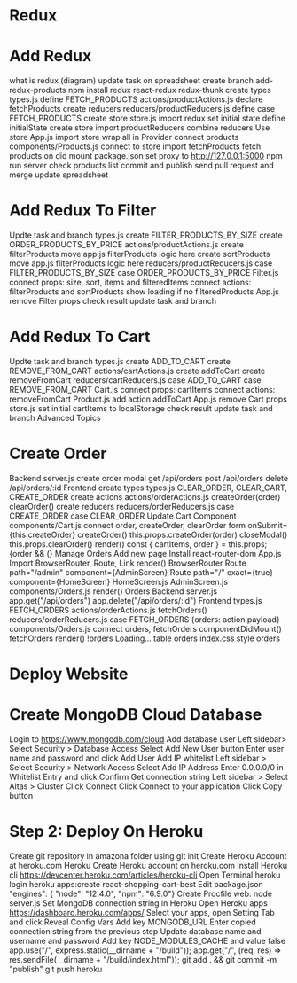 







# Redux

# Add Redux
what is redux (diagram)
update task on spreadsheet
create branch add-redux-products
npm install redux react-redux redux-thunk
create types
types.js
define FETCH_PRODUCTS
actions/productActions.js
declare fetchProducts
create reducers
reducers/productReducers.js
define case FETCH_PRODUCTS
create store
store.js
import redux
set initial state
define initialState
create store
import productReducers
combine reducers
Use store
App.js
import store
wrap all in Provider
connect products
components/Products.js
connect to store
import fetchProducts
fetch products on did mount
package.json
set proxy to http://127.0.0.1:5000
npm run server
check products list
commit and publish
send pull request and merge
update spreadsheet








































# Add Redux To Filter
Updte task and branch
types.js
create FILTER_PRODUCTS_BY_SIZE
create ORDER_PRODUCTS_BY_PRICE
actions/productActions.js
create filterProducts
move app.js filterProducts logic here
create sortProducts
move app.js filterProducts logic here
reducers/productReducers.js
case FILTER_PRODUCTS_BY_SIZE
case ORDER_PRODUCTS_BY_PRICE
Filter.js
connect props: size, sort, items and filteredItems
connect actions: filterProducts and sortProducts
show loading if no filteredProducts
App.js
remove Filter props
check result
update task and branch









# Add Redux To Cart
Updte task and branch
types.js
create ADD_TO_CART
create REMOVE_FROM_CART
actions/cartActions.js
create addToCart
create removeFromCart
reducers/cartReducers.js
case ADD_TO_CART
case REMOVE_FROM_CART
Cart.js
connect props: cartItems
connect actions: removeFromCart
Product.js
add action addToCart
App.js
remove Cart props
store.js
set initial cartItems to localStorage
check result
update task and branch
Advanced Topics

# Create Order
Backend
server.js
create order modal
get /api/orders
post /api/orders
delete /api/orders/:id
Frontend
create types
types.js
CLEAR_ORDER, CLEAR_CART, CREATE_ORDER
create actions
actions/orderActions.js
createOrder(order)
clearOrder()
create reducers
reducers/orderReducers.js
case CREATE_ORDER
case CLEAR_ORDER
Update Cart Component
components/Cart.js
connect order, createOrder, clearOrder
form onSubmit={this.createOrder}
createOrder() this.props.createOrder(order)
closeModal() this.props.clearOrder()
render()
const { cartItems, order } = this.props;
{order && (}
Manage Orders
Add new page
Install react-router-dom
App.js
Import BrowserRouter, Route, Link
render()
BrowserRouter
Route path="/admin" component={AdminScreen}
Route path="/" exact={true} component={HomeScreen}
HomeScreen.js
AdminScreen.js
components/Orders.js
render()
Orders
Backend
server.js
app.get("/api/orders")
app.delete("/api/orders/:id")
Frontend
types.js
FETCH_ORDERS
actions/orderActions.js
fetchOrders()
reducers/orderReducers.js
case FETCH_ORDERS {orders: action.payload}
components/Orders.js
connect orders, fetchOrders
componentDidMount() fetchOrders
render()
!orders
Loading...
table orders
index.css
style orders

# Deploy Website

# Create MongoDB Cloud Database
Login to https://www.mongodb.com/cloud
Add database user
Left sidebar> Select Security > Database Access
Select Add New User button
Enter user name and password and click Add User
Add IP whitelist
Left sidebar > Select Security > Network Access
Select Add IP Address
Enter 0.0.0.0/0 in Whitelist Entry and click Confirm
Get connection string
Left sidebar > Select Altas > Cluster
Click Connect
Click Connect to your application
Click Copy button


# Step 2: Deploy On Heroku
Create git repository in amazona folder using git init
Create Heroku Account at heroku.com
Heroku
Create Heroku account on heroku.com
Install Heroku cli https://devcenter.heroku.com/articles/heroku-cli
Open Terminal
heroku login
heroku apps:create react-shopping-cart-best
Edit package.json
"engines": { "node": "12.4.0", "npm": "6.9.0"}
Create Procfile
web: node server.js
Set MongoDB connection string in Heroku
Open Heroku apps https://dashboard.heroku.com/apps/
Select your apps, open Setting Tab and click Reveal Config Vars
Add key MONGODB_URL
Enter copied connection string from the previous step
Update database name and username and password
Add key NODE_MODULES_CACHE and value false
app.use("/", express.static(__dirname + "/build"));
app.get("/", (req, res) => res.sendFile(__dirname + "/build/index.html"));
git add . && git commit -m "publish"
git push heroku